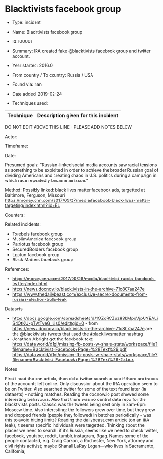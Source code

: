 # Blacktivists facebook group

* Type: incident

* Name: Blacktivists facebook group

* Id: I00001

* Summary: IRA created fake @blacktivists facebook group and twitter account. 

* Year started: 2016.0

* From country / To country: Russia / USA

* Found via: nan

* Date added: 2019-02-24

* Techniques used: 

| Technique | Description given for this incident |
| --------- | ------------------------- |

DO NOT EDIT ABOVE THIS LINE - PLEASE ADD NOTES BELOW

Actor: 

Timeframe: 

Date: 

Presumed goals: “Russian-linked social media accounts saw racial tensions as something to be exploited in order to achieve the broader Russian goal of dividing Americans and creating chaos in U.S. politics during a campaign in which race repeatedly became an issue.”

Method: 
Possibly linked: black lives matter facebook ads, targetted at Baltimore, Ferguson, Missouri https://money.cnn.com/2017/09/27/media/facebook-black-lives-matter-targeting/index.html?iid=EL 

Counters:

Related incidents:

* Txrebels facebook group
* MuslimAmerica facebook group
* Patriotus facebook group
* SecuredBorders facebook group
* Lgbtun facebook group
* Black Matters facebook group

References:
* https://money.cnn.com/2017/09/28/media/blacktivist-russia-facebook-twitter/index.html
* https://news.docnow.io/blacktivists-in-the-archive-71c807aa247e
* https://www.thedailybeast.com/exclusive-secret-documents-from-russias-election-trolls-leak



Datasets

* https://docs.google.com/spreadsheets/d/1OZcRCZuz83bMpxVjpUYEALiS4OtKU-pTVtTveG_Ljs0/edit#gid=0 - from https://news.docnow.io/blacktivists-in-the-archive-71c807aa247e are the @blacktivists tweets that used the #blacklivesmatter hashtag
* Jonathan Albright got the facebook text: https://data.world/d1gi/missing-fb-posts-w-share-stats/workspace/file?filename=Blacktivist+Facebook+Page+%28Text%29.pdf https://data.world/d1gi/missing-fb-posts-w-share-stats/workspace/file?filename=Blacktivist+Facebook+Page+%28Text%29-2.docx 

Notes

First i read the cnn article, then did a twitter search to see if there are traces of the accounts left online.  Only discussion about the IRA operation seem to be on Twitter.  Also searched twitter for some of the text found later (in datasets) - nothing matches. 
Reading the docnow.io post showed some interesting behavours.  Also that there was no central data repo for the blacktivists posts.  Classic was the tweets being sent only in 8am-6pm Moscow time. Also interesting: the followers grew over time, but they grew and dropped friends (people they followed) in batches periodically - was this to avoid hitting limits? 
Reading the dailybeast.com article (on an IRA leak), it seems specific individuals were targetted.  Thinking about the places we need to search: if it’s Russia, seems like we need to check twitter, facebook, youtube, reddit, tumblr, instagram, 9gag. 
Names some of the people contacted, e.g. Craig Carson, a Rochester, New York, attorney and civil rights activist; maybe Shanall LaRay Logan—who lives in Sacramento, California; 


